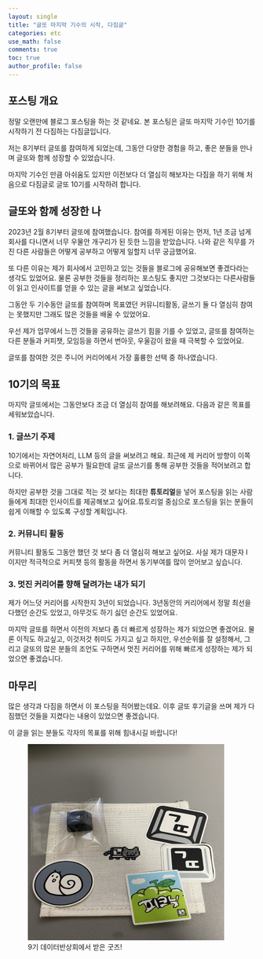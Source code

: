 ```yaml
---
layout: single
title: "글또 마지막 기수의 시작, 다짐글"
categories: etc
use_math: false
comments: true
toc: true
author_profile: false
---
```


## 포스팅 개요

정말 오랜만에 블로그 포스팅을 하는 것 같네요.
본 포스팅은 글또 마지막 기수인 10기를 시작하기 전 다짐하는 다짐글입니다.

저는 8기부터 글또를 참여하게 되었는데, 그동안 다양한 경험을 하고, 좋은 분들을 만나며 글또와 함께 성장할 수 있었습니다.

마지막 기수인 만큼 아쉬움도 있지만 이전보다 더 열심히 해보자는 다짐을 하기 위해 처음으로 다짐글로 글또 10기를 시작하려 합니다.

## 글또와 함께 성장한 나

2023년 2월 8기부터 글또에 참여했습니다. 참여를 하게된 이유는 먼저, 1년 조금 넘게 회사를 다니면서 너무 우물안 개구리가 된 듯한 느낌을 받았습니다. 나와 같은 직무를 가진 다른 사람들은 어떻게 공부하고 어떻게 일할지 너무 궁금했어요.

또 다른 이유는 제가 회사에서 고민하고 있는 것들을 블로그에 공유해보면 좋겠다라는 생각도 있었어요. 물론 공부한 것들을 정리하는 포스팅도 좋지만 그것보다는 다른사람들이 읽고 인사이트를 얻을 수 있는 글을 써보고 싶었습니다.

그동안 두 기수동안 글또를 참여하며 목표였던 커뮤니티활동, 글쓰기 둘 다 열심히 참여는 못했지만 그래도 많은 것들을 배울 수 있었어요.

우선 제가 업무에서 느낀 것들을 공유하는 글쓰기 힘을 기를 수 있었고, 글또를 참여하는 다른 분들과 커피챗, 모임등을 하면서 번아웃, 우울감이 왔을 때 극복할 수 있었어요.

글또를 참여한 것은 주니어 커리어에서 가장 훌륭한 선택 중 하나였습니다.

## 10기의 목표

마지막 글또에서는 그동안보다 조금 더 열심히 참여를 해보려해요. 다음과 같은 목표를 세워보았습니다.

### 1. 글쓰기 주제

10기에서는 자연어처리, LLM 등의 글을 써보려고 해요. 최근에 제 커리어 방향이 이쪽으로 바뀌어서 많은 공부가 필요한데 글또 글쓰기를 통해 공부한 것들을 적어보려고 합니다.

하지만 공부한 것을 그대로 적는 것 보다는 최대한 **튜토리얼**을 넣어 포스팅을 읽는 사람들에게 최대한 인사이트를 제공해보고 싶어요.튜토리얼 중심으로 포스팅을 읽는 분들이 쉽게 이해할 수 있도록 구성할 계획입니다.

### 2. 커뮤니티 활동

커뮤니티 활동도 그동안 했던 것 보다 좀 더 열심히 해보고 싶어요. 사실 제가 대문자 I 이지만 적극적으로 커피챗 등의 활동을 하면서 동기부여를 많이 얻어보고 싶습니다.

### 3. 멋진 커리어를 향해 달려가는 내가 되기

제가 어느덧 커리어를 시작한지 3년이 되었습니다. 3년동안의 커리어에서 정말 최선을 다했던 순간도 있었고, 아무것도 하기 싫던 순간도 있었어요.

마지막 글또를 하면서 이전의 저보다 좀 더 빠르게 성장하는 제가 되었으면 좋겠어요. 물론 이직도 하고싶고, 이것저것 취미도 가지고 싶고 하지만, 우선순위를 잘 설정해서, 그리고 글또의 많은 분들의 조언도 구하면서 멋진 커리어를 위해 빠르게 성장하는 제가 되었으면 좋겠습니다.

## 마무리

많은 생각과 다짐을 하면서 이 포스팅을 적어봤는데요. 이후 글또 후기글을 쓰며 제가 다짐했던 것들을 지켰다는 내용이 있었으면 좋겠습니다.

이 글을 읽는 분들도 각자의 목표를 위해 힘내시길 바랍니다!

<p align="center">
  <figure>
    <img src="/images/글또10기다짐글/글또굿즈.jpeg" height="400px" width="400px">
    <figcaption>9기 데이터반상회에서 받은 굿즈!</figcaption>
  </figure>
</p>

